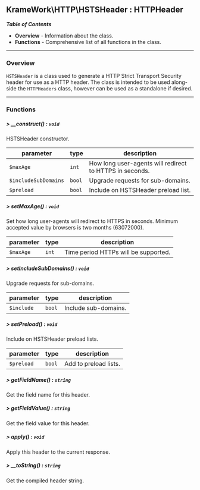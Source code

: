 ## KrameWork\HTTP\HSTSHeader : HTTPHeader

***Table of Contents***
* **Overview** - Information about the class.
* **Functions** - Comprehensive list of all functions in the class.

___
### Overview
`HSTSHeader` is a class used to generate a HTTP Strict Transport Security header for use as a HTTP header. The class is intended to be used along-side the `HTTPHeaders` class, however can be used as a standalone if desired.
___
### Functions
##### > __construct() : `void`
HSTSHeader constructor.

parameter | type | description
--- | --- | ---
`$maxAge` | `int` | How long user-agents will redirect to HTTPS in seconds.
`$includeSubDomains` | `bool` | Upgrade requests for sub-domains.
`$preload` | `bool` | Include on HSTSHeader preload list.

##### > setMaxAge() : `void`
Set how long user-agents will redirect to HTTPS in seconds. Minimum accepted value by browsers is two months (63072000).

parameter | type | description
--- | --- | ---
`$maxAge` | `int` | Time period HTTPs will be supported.

##### > setIncludeSubDomains() : `void`
Upgrade requests for sub-domains.

parameter | type | description
--- | --- | ---
`$include` | `bool` | Include sub-domains.

##### > setPreload() : `void`
Include on HSTSHeader preload lists.

parameter | type | description
--- | --- | ---
`$preload` | `bool` | Add to preload lists.

##### > getFieldName() : `string`
Get the field name for this header.

##### > getFieldValue() : `string`
Get the field value for this header.

##### > apply() : `void`
Apply this header to the current response.

##### > __toString() : `string`
Get the compiled header string.